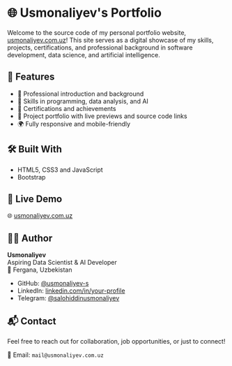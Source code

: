 # 🌐 Usmonaliyev's Portfolio

Welcome to the source code of my personal portfolio website, [usmonaliyev.com.uz](https://usmonaliyev.com.uz)! This site serves as a digital showcase of my skills, projects, certifications, and professional background in software development, data science, and artificial intelligence.

## 🚀 Features

- 🎯 Professional introduction and background
- 🧠 Skills in programming, data analysis, and AI
- 🧾 Certifications and achievements
- 📂 Project portfolio with live previews and source code links
- 🌍 Fully responsive and mobile-friendly


## 🛠️ Built With

- HTML5, CSS3 and JavaScript
- Bootstrap

## 🔗 Live Demo

🌐 [usmonaliyev.com.uz](https://usmonaliyev.com.uz)

## 🧑‍💻 Author

**Usmonaliyev**  
Aspiring Data Scientist & AI Developer  
📍 Fergana, Uzbekistan

- GitHub: [@usmonaliyev-s](https://github.com/usmonaliyev-s)
- LinkedIn: [linkedin.com/in/your-profile](https://www.linkedin.com/in/salohiddin-usmonaliyev-b3144036a/)  
- Telegram: [@salohiddinusmonaliyev](https://t.me/salohiddinusmonaliyev)

## 📬 Contact

Feel free to reach out for collaboration, job opportunities, or just to connect!

📧 Email: `mail@usmonaliyev.com.uz`
